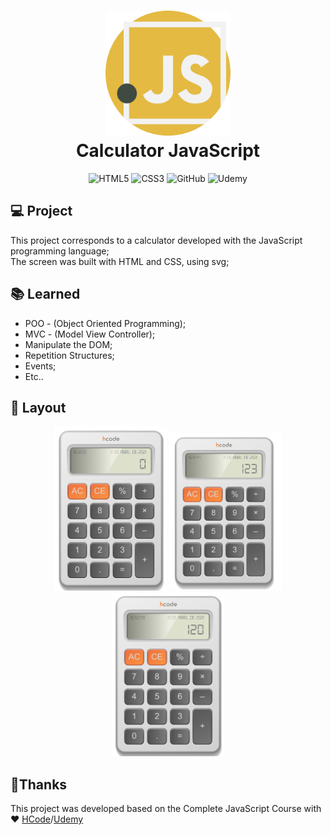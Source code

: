  <h1 align="center">
<img src="https://github.com/camilacoutodeoliveira/Project-Calculator-with-JavaScript/blob/main/images/js.svg" alt="Standard - JavaScript Style Guide" width="200">
   <br>
 Calculator JavaScript
  <br>
</h1>

<p align="center">
 <img alt="HTML5" src="https://img.shields.io/badge/html5%20-%23E34F26.svg?&style=for-the-badge&logo=html5&logoColor=white">
 <img alt="CSS3" src="https://img.shields.io/badge/css3%20-%231572B6.svg?&style=for-the-badge&logo=css3&logoColor=white">
 <img alt="GitHub" src="https://img.shields.io/badge/github%20-%23121011.svg?&style=for-the-badge&logo=github&logoColor=white">
 <img alt="Udemy" src="https://img.shields.io/badge/Udemy%20-%23EA5252.svg?&style=for-the-badge&logo=Udemy&logoColor=white">
</p>

## 💻 Project
This project corresponds to a calculator developed with the JavaScript programming language;<br>
The screen was built with HTML and CSS, using svg;<br>

## :books: Learned

<ul>
 <li>POO - (Object Oriented Programming);</li>
 <li>MVC - (Model View Controller);</li>
 <li>Manipulate the DOM;</li>
 <li>Repetition Structures;</li> 
 <li>Events;</li>
 <li>Etc..</li>
</ul>

## 🎨 Layout
<p align="center">
 <img width="180px" src="https://github.com/camilacoutodeoliveira/Project-Calculator-with-JavaScript/blob/main/images/layoutCalculator0.png?raw=true">
 <img width="180px" src="https://github.com/camilacoutodeoliveira/Project-Calculator-with-JavaScript/blob/main/images/layoutCalculator1.png?raw=true">
 <img width="180px" src="https://github.com/camilacoutodeoliveira/Project-Calculator-with-JavaScript/blob/main/images/layoutCalculator2.png?raw=true">
</p>

## 🤝Thanks
This project was developed based on the Complete JavaScript Course with ♥ [HCode](https://hcode.com.br/)/[Udemy](https://www.udemy.com/course/javascript-curso-completo/)

